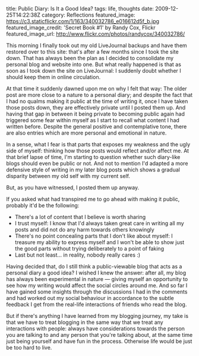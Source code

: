 title: Public Diary: Is It a Good Idea?
tags: life, thoughts
date: 2009-12-25T14:22:38Z
category: Reflections
featured_image: https://c3.staticflickr.com/1/163/340032786_e016612d5f_b.jpg
featured_image_credit: 'Secret Book #1' by Randy Cox, Flickr
featured_image_url: http://www.flickr.com/photos/randycox/340032786/

This morning I finally took out my old LiveJournal backups and have them restored over to this site: that's after a few months since I took the site down. That has always been the plan as I decided to consolidate my personal blog and website into one. But what really happened is that as soon as I took down the site on LiveJournal: I suddenly doubt whether I should keep them in online circulation.

At that time it suddenly dawned upon me on why I felt that way: The older post are more close to a nature to a personal diary; and despite the fact that I had no qualms making it public at the time of writing it, once I have taken those posts down, they are effectively private until I posted them up. And having that gap in between it being private to becoming public again had triggered some fear within myself as I start to recall what content I had written before. Despite the general positive and contemplative tone, there are also entries which are more personal and emotional in nature.

In a sense, what I fear is that parts that exposes my weakness and the ugly side of myself: thinking how those posts would reflect and/or affect me. At that brief lapse of time, I'm starting to question whether such diary-like blogs should even be public or not. And not to mention I'd adapted a more defensive style of writing in my later blog posts which shows a gradual disparity between my old self with my current self.

But, as you have witnessed, I posted them up anyway.

If you asked what had transpired me to go ahead with making it public, probably it'd be the following:

- There's a lot of content that I believe is worth sharing
- I trust myself: I know that I'd always taken great care in writing all my posts and did not do any harm towards others knowingly
- There's no point concealing parts that I don't like about myself: I treasure my ability to express myself and I won't be able to show just the good parts without trying deliberately to a point of faking
- Last but not least… in reality, nobody really cares :)

Having decided that, do I still think a public-viewable blog that acts as a personal diary a good idea? I wished I knew the answer: after all, my blog has always been experimental in nature — giving myself an opportunity to see how my writing would affect the social circles around me. And so far I have gained some insights through the discussions I had in the comments and had worked out my social behaviour in accordance to the subtle feedback I get from the real-life interactions of friends who read the blog.

But if there's anything I have learned from my blogging journey, my take is that we have to treat blogging in the same way that we treat any interactions with people: always have considerations towards the person you are talking to and any person that you're talking about, at the same time just being yourself and have fun in the process. Otherwise life would be just be too hard to live.
